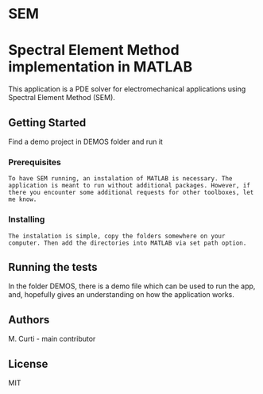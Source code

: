 # SEM

# Spectral Element Method implementation in MATLAB

This application is a PDE solver for electromechanical applications using Spectral Element Method (SEM).

## Getting Started

Find a demo project in DEMOS folder and run it

### Prerequisites

```
To have SEM running, an instalation of MATLAB is necessary. The application is meant to run without additional packages. However, if there you encounter some additional requests for other toolboxes, let me know.
```

### Installing


```
The instalation is simple, copy the folders somewhere on your computer. Then add the directories into MATLAB via set path option.
```

## Running the tests

In the folder DEMOS, there is a demo file which can be used to run the app, and, hopefully gives an understanding on how the application works.

 

## Authors

M. Curti - main contributor

## License

MIT

